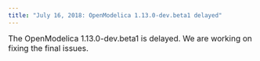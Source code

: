 ```yaml
---
title: "July 16, 2018: OpenModelica 1.13.0-dev.beta1 delayed"
---
```

<p><span style="font-size: 12pt;">The OpenModelica 1.13.0-dev.beta1 is delayed. We are working on fixing the final issues.</span></p>
<p><strong style="color: #222222; line-height: 1.2;"><span style="font-size: 14pt;"></span></strong></p>